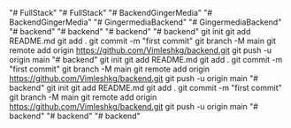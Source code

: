"# FullStack" 
"# FullStack" 
"# BackendGingerMedia" 
"# BackendGingerMedia" 
"# GingermediaBackend" 
"# GingermediaBackend" 
"# backend" 
"# backend" 
"# backend" 
"# backend"  git init git add README.md git add . git commit -m "first commit" git branch -M main git remote add origin https://github.com/Vimleshkg/backend.git git push -u origin main
"# backend"  git init git add README.md git add . git commit -m "first commit" git branch -M main git remote add origin https://github.com/Vimleshkg/backend.git git push -u origin main
"# backend"  git init git add README.md git add . git commit -m "first commit" git branch -M main git remote add origin https://github.com/Vimleshkg/backend.git git push -u origin main
"# backend" 
"# backend" 
"# backend" 
